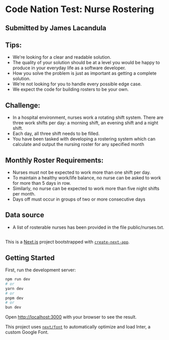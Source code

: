 # Code Nation Test: Nurse Rostering

## Submitted by James Lacandula

## Tips:

- We're looking for a clear and readable solution.
- The quality of your solution should be at a level you would be happy to produce in your
  everyday life as a software developer.
- How you solve the problem is just as important as getting a complete solution.
- We're not looking for you to handle every possible edge case.
- We expect the code for building rosters to be your own.

## Challenge:

- In a hospital environment, nurses work a rotating shift system. There are three work shifts per day:
  a morning shift, an evening shift and a night shift.
- Each day, all three shift needs to be filled.
- You have been tasked with developing a rostering system which can calculate and output the
  nursing roster for any specified month

## Monthly Roster Requirements:

- Nurses must not be expected to work more than one shift per day.
- To maintain a healthy work/life balance, no nurse can be asked to work for more than 5 days in row.
- Similarly, no nurse can be expected to work more than five night shifts per month.
- Days off must occur in groups of two or more consecutive days

## Data source

- A list of rosterable nurses has been provided in the file public/nurses.txt.

##

This is a [Next.js](https://nextjs.org/) project bootstrapped with [`create-next-app`](https://github.com/vercel/next.js/tree/canary/packages/create-next-app).

## Getting Started

First, run the development server:

```bash
npm run dev
# or
yarn dev
# or
pnpm dev
# or
bun dev
```

Open [http://localhost:3000](http://localhost:3000) with your browser to see the result.

This project uses [`next/font`](https://nextjs.org/docs/basic-features/font-optimization) to automatically optimize and load Inter, a custom Google Font.
